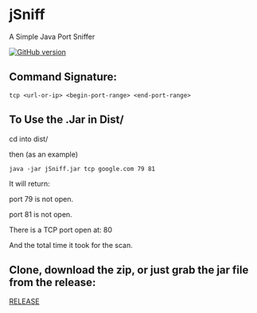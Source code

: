 # jSniff
A Simple Java Port Sniffer

[![GitHub version](https://badge.fury.io/gh/nsardo%2FjSniff.svg)](https://badge.fury.io/gh/nsardo%2FjSniff)

## Command Signature: ##

```
tcp <url-or-ip> <begin-port-range> <end-port-range>
```

## To Use the .Jar in **Dist/** ##

cd into dist/

then (as an example)

```
java -jar jSniff.jar tcp google.com 79 81
```

It will return:

port 79 is not open.

port 81 is not open.

There is a TCP port open at: 80

And the total time it took for the scan.

## Clone, download the zip, or just grab the jar file from the release:
[RELEASE](https://github.com/nsardo/jSniff/releases)
